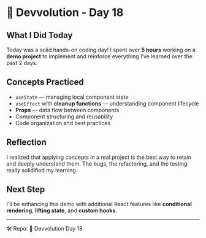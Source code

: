 # 🧠 Devvolution - Day 18

## What I Did Today

Today was a solid hands-on coding day! I spent over **5 hours** working on a **demo project** to implement and reinforce everything I’ve learned over the past 2 days.

## Concepts Practiced
- `useState` — managing local component state
- `useEffect` with **cleanup functions** — understanding component lifecycle
- **Props** — data flow between components
- Component structuring and reusability
- Code organization and best practices

## Reflection
I realized that applying concepts in a real project is the best way to retain and deeply understand them. The bugs, the refactoring, and the testing really solidified my learning.

## Next Step
I'll be enhancing this demo with additional React features like **conditional rendering**, **lifting state**, and **custom hooks**.

---

🛠 Repo:
📅 Devvolution Day 18
